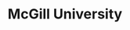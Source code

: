 ---
# Feel free to add content and custom Front Matter to this file.
# To modify the layout, see https://jekyllrb.com/docs/themes/#overriding-theme-defaults

layout: single
title: McGill University
permalink: /engineering/education/mcgill

sidebar:
  nav: engineering

---